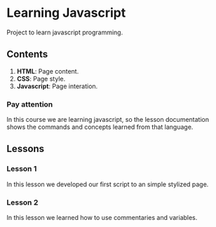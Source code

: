 # Learning Javascript

Project to learn javascript programming.

## Contents

1. **HTML**: Page content.
2. **CSS**: Page style.
3. **Javascript**: Page interation.

### Pay attention

In this course we are learning javascript, so the lesson documentation shows the commands and concepts learned from that language.

## Lessons

### Lesson 1

In this lesson we developed our first script to an simple stylized page.

### Lesson 2

In this lesson we learned how to use commentaries and variables.